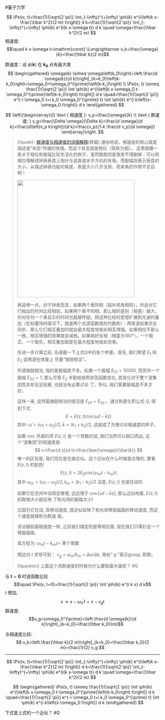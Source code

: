 #量子力学 



$$
\Psi(x, t)=\frac{1}{\sqrt{2 \pi}} \int_{-\infty}^{+\infty} \phi(k) e^{i\left(k x-\frac{\hbar k^2}{2 m} t\right)} d k=\frac{1}{\sqrt{2 \pi}} \int_{-\infty}^{+\infty} \phi(k) e^{i(k x-\omega t)} d k \quad \omega=\frac{\hbar k^2}{2 m}
$$
相速度: $$\quad k x-\omega t=\mathrm{const} \Longrightarrow v_k=\frac{\omega}{k}=\frac{\hbar k}{2 m}$$

群速度：设 $\phi(\boldsymbol{k})$ 在 $\boldsymbol{k}_{\mathbf{0}}$ 点有最大值
$$
\begin{gathered}
\omega(k) \simeq \omega\left(k_0\right)+\left.\frac{d \omega(k)}{d k}\right|_{k=k_0}\left(k-k_0\right)=\omega_0+\omega_0^{\prime}\left(k-k_0\right) \\
\Psi(x, t) \simeq \frac{1}{\sqrt{2 \pi}} \int \phi(k) e^{i\left[k x-\omega_0 t-\omega_0^{\prime}\left(k-k_0\right) t\right]} d k \quad=\frac{1}{\sqrt{2 \pi}} e^{-i \omega_0 t+i k_0 \omega_0^{\prime} t} \int \phi(k) e^{i k\left(x-\omega_0 t\right)} d k
\end{gathered}
$$

$$
\left\{\begin{array}{l}
\text { 相速度 }: v_p=\frac{\omega}{k} \\
\text { 群速度: } v_g=\frac{\Delta \omega}{\Delta k}=\frac{d \omega}{d k}=\frac{d\left(v_p k\right)}{d k}=\frac{v_p}{1-k \frac{d v_p}{d \omega}}
\end{array}\right.
$$

>[!quote]- [群速度与相速度的详细解释](https://www.zhihu.com/question/29444240)(转载)
>通俗地说，相速度的核心就是描述波“状态”传播的快慢。而这个状态就是相位（简称为相）。
>这里插播一条关于相位和振幅比较生活化的例子，虽然跑题但是我舍不得删掉：可以把相位理解成钟表表盘上指针与竖直或水平方向的夹角，而振幅则表示表盘的大小。从描述钟表功能的角度，表盘大小几乎没用，而夹角的作用不言自明！
>
><img src="https://picx.zhimg.com/50/v2-4c4154e6c7e27df88228b3cc382695d0_720w.jpg?source=1940ef5c" data-caption="" data-size="normal" data-rawwidth="381" data-rawheight="206" data-original-token="v2-43f69b8d61d3779a754366e77c196e8e" data-default-watermark-src="https://picx.zhimg.com/50/v2-d5f697d6896e8d6f37d38616a69f4ad5_720w.jpg?source=1940ef5c" class="content_image" width="381"/>
>
>再延伸一点。对于钟表而言，如果两个表同相（指针夹角相同），你会对它们指出的时间比较相信。如果两个表不同相，那么相的差别（相差）越大，你对任何一个表显示的时间也就越怀疑。把这种比较的思想扩展到光波的叠加（在标量场的情况下，就是两个光波函数值的代数和）：两束波如果完全同步，那么它们相互叠加时就会最大程度地彼此相互增强。如果相位不那么一致，相互增强的效果就会减弱。如果刚好反相（相差为180°），一个取正、一个取负，相互叠加就是在最大程度地彼此伤害。
>
>在进一步计算之前, 先琢磨一下上式Q中的各个参量。首先, 我们希望 $E_1$ 和 $E_2$ 这两波在体量上 尽量“旗鼓相当"。
>
>所谓旗鼓相当, 指的是振幅差不多。如果一个振幅 $E_{01}=10000$, 而另外一个振幅 $E_{02}=1$, 那么尽管 $E_2$ 辛勤地按照余弦函数变化, 其变化对于整个波集团而言却无足轻重, 也就没有必要讨论 了。所以, 我们需要振幅差不多才好。
>
>这样一来, 显然最旗鼓相当的情况是 $E_{01}=E_{02}$ 。通过和差化积公式 $Q$, 得到下式:
>$$
E=E(z, t) \cos [\bar{\omega} t-\bar{k} z]
>$$
>其中: $\bar{\omega}=\left(\omega_1+\omega_2\right) / 2, \bar{k}=\left(k_1+k_2\right) / 2$, 这就成了方便讨论相速度的样子。
>
>如果 $\cos$ 外面的项 $E(z, t)$ 是一个常数的话, 我们当然可以脱口而出, 这个“波集团”的相速度是:
>$$
v=\frac{d z}{d t}=\frac{\bar{\omega}}{\bar{k}}
>$$
>唯一的区别是, 我们现在是在做近似。这个近似在什么时候是合理的, 要看 $E(z, t)$ 的脸色!
>$$
E(z, t)=2 E_0 \cos \left(\omega_m t-k_m z\right)
>$$
>其中 $\omega_m=\left(\omega_1-\omega_2\right) / 2, k_m=\left(k_1-k_2\right) / 2$
>注意, $E(z, t)$ 也是在动的
>
>如果它在空间中动得足够慢, 远远慢于 $\cos [\bar{\omega} t-\bar{k} z]$, 那么近似地看, $E(z, t)$ 的取值大小就反映 了和光场的振幅大小!
>
>又因为它在动, 其移动速度, 就近似反映了和光场等振幅面的移动速度, 而这个速度就被称为群速 度。
>
>求法跟前面相速度一样, 之前我们锚定的是等相位面, 现在我们只需针定一个等振幅面,
>
>其方程为: $\omega_m t-k_m z=$ 某个常数
>
>两边对 $t$ 求导可到： $v_g=\omega_m / k_m=\Delta \omega / \Delta k$, 角标“ $g$ "表示group, 即群。



>[!question] 上面这个求群速度的时候为什么要取最大值呢？
>#Q


与 $\boldsymbol{t}=\mathbf{0}$ 时波函数比较 $$\quad \Psi(x, t=0)=\frac{1}{\sqrt{2 \pi}} \int \phi(k) e^{i k x} d k$$
$t$ 增加, $$x \rightarrow x-\omega_0^{\prime} t=x-v_g t$$
群速度: $$v_g=\omega_0^{\prime}=\left.\frac{d \omega(k)}{d k}\right|_{k=k_0}=\frac{\hbar k_0}{m}$$

与相速度比较:
$$
v_k=\left.\frac{\hbar k}{2 m}\right|_{k=k_0}=\frac{\hbar k_0}{2 m}=\frac{1}{2} v_g
$$

***
$$
\Psi(x, t)=\frac{1}{\sqrt{2 \pi}} \int_{-\infty}^{+\infty} \phi(k) e^{i\left(k x-\frac{\hbar k^2}{2 m} t\right)} d k=\frac{1}{\sqrt{2 \pi}} \int_{-\infty}^{+\infty} \phi(k) e^{i(k x-\omega t)} d k \quad \omega=\frac{\hbar k^2}{2 m}
$$

$$
\begin{gathered}
\Psi(x, t) \simeq \frac{1}{\sqrt{2 \pi}} \int \phi(k) e^{i\left[k x-\omega_0 t-\omega_0^{\prime}\left(k-k_0\right) t\right]} d k \quad=\frac{1}{\sqrt{2 \pi}} e^{-i \omega_0 t+i k_0 \omega_0^{\prime} t} \int \phi(k) e^{i k\left(x-\omega_0 t\right)} d k
\end{gathered}
$$

下式是上式的一个近似？ #Q